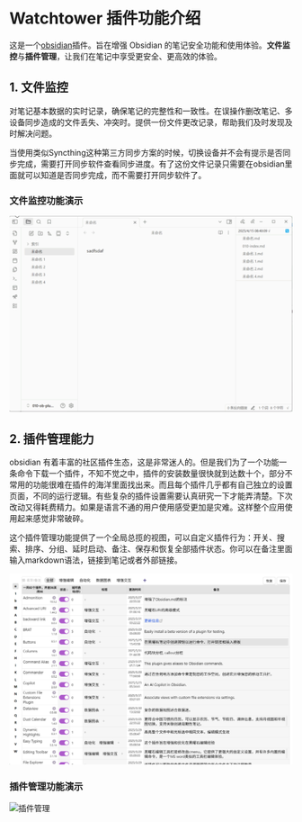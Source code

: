 # Watchtower 插件功能介绍

这是一个[obsidian](https://obsidian.md/)插件。旨在增强 Obsidian 的笔记安全功能和使用体验。**文件监控**与**插件管理**，让我们在笔记中享受更安全、更高效的体验。

## 1. **文件监控**

   对笔记基本数据的实时记录，确保笔记的完整性和一致性。在误操作删改笔记、多设备同步造成的文件丢失、冲突时。提供一份文件更改记录，帮助我们及时发现及时解决问题。

   当使用类似Syncthing这种第三方同步方案的时候，切换设备并不会有提示是否同步完成，需要打开同步软件查看同步进度。有了这份文件记录只需要在obsidian里面就可以知道是否同步完成，而不需要打开同步软件了。

### 文件监控功能演示

![文件监控](./document/filew.gif)

## 2. **插件管理能力**  

obsidian 有着丰富的社区插件生态，这是非常迷人的。但是我们为了一个功能一条命令下载一个插件，不知不觉之中，插件的安装数量很快就到达数十个，部分不常用的功能很难在插件的海洋里面找出来。而且每个插件几乎都有自己独立的设置页面，不同的运行逻辑。有些复杂的插件设置需要认真研究一下才能弄清楚。下次改动又得耗费精力。如果是语言不通的用户使用感受更加是灾难。这样整个应用使用起来感觉非常破碎。

这个插件管理功能提供了一个全局总揽的视图，可以自定义插件行为：开关、搜索、排序、分组、延时启动、备注、保存和恢复全部插件状态。你可以在备注里面输入markdown语法，链接到笔记或者外部链接。

![插件管理页面示例](./document/image.png)

### 插件管理功能演示

![插件管理](./document/pluginm.gif)

